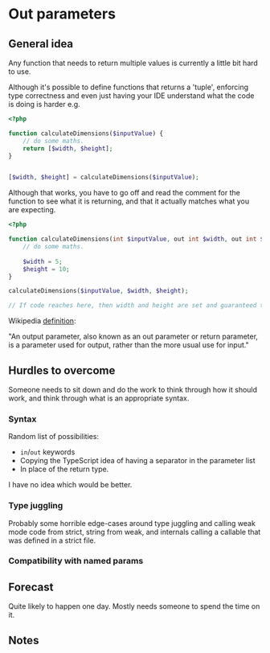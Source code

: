 # Out parameters 

## General idea


Any function that needs to return multiple values is currently a little bit hard to use.

Although it's possible to define functions that returns a 'tuple', enforcing type correctness and even just having your IDE understand what the code is doing is harder e.g. 

```php
<?php

function calculateDimensions($inputValue) {
    // do some maths.
    return [$width, $height];
}


[$width, $height] = calculateDimensions($inputValue);

```

Although that works, you have to go off and read the comment for the function to see what it is returning, and that it actually matches what you are expecting.


```php
<?php

function calculateDimensions(int $inputValue, out int $width, out int $height) {
    // do some maths.
    
    $width = 5;
    $height = 10;
}

calculateDimensions($inputValue, $width, $height);

// If code reaches here, then width and height are set and guaranteed to be ints.

```

Wikipedia [definition](https://en.wikipedia.org/wiki/Parameter_(computer_programming)#Output_parameters):

"An output parameter, also known as an out parameter or return parameter, is a parameter used for output, rather than the more usual use for input." 


## Hurdles to overcome

Someone needs to sit down and do the work to think through how it should work, and think through what is an appropriate syntax.

### Syntax 

Random list of possibilities:

* `in`/`out` keywords
* Copying the TypeScript idea of having a separator in the parameter list
* In place of the return type.

I have no idea which would be better.

### Type juggling

Probably some horrible edge-cases around type juggling and calling weak mode code from strict, string from weak, and internals calling a callable that was defined in a strict file. 

### Compatibility with named params

## Forecast

Quite likely to happen one day. Mostly needs someone to spend the time on it.

## Notes



